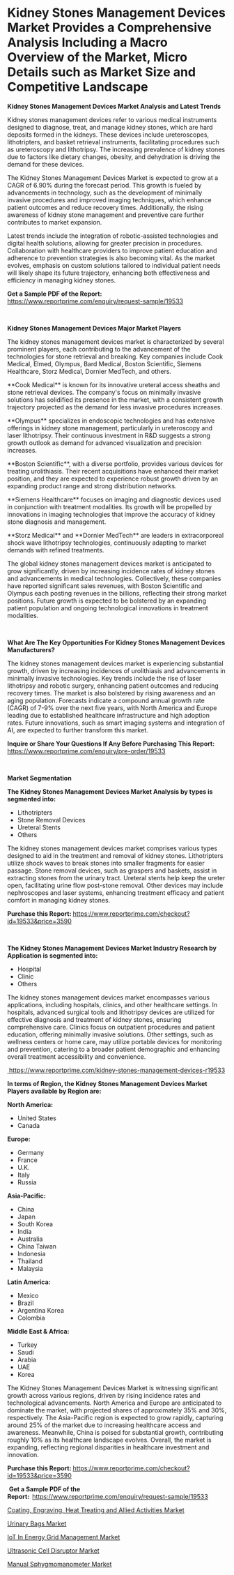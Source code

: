 <p><h1>Kidney Stones Management Devices Market Provides a Comprehensive Analysis Including a Macro Overview of the Market, Micro Details such as Market Size and Competitive Landscape</h1></p><p><strong>Kidney Stones Management Devices Market Analysis and Latest Trends</strong></p>
<p><p>Kidney stones management devices refer to various medical instruments designed to diagnose, treat, and manage kidney stones, which are hard deposits formed in the kidneys. These devices include ureteroscopes, lithotripters, and basket retrieval instruments, facilitating procedures such as ureteroscopy and lithotripsy. The increasing prevalence of kidney stones due to factors like dietary changes, obesity, and dehydration is driving the demand for these devices.</p><p>The Kidney Stones Management Devices Market is expected to grow at a CAGR of 6.90% during the forecast period. This growth is fueled by advancements in technology, such as the development of minimally invasive procedures and improved imaging techniques, which enhance patient outcomes and reduce recovery times. Additionally, the rising awareness of kidney stone management and preventive care further contributes to market expansion.</p><p>Latest trends include the integration of robotic-assisted technologies and digital health solutions, allowing for greater precision in procedures. Collaboration with healthcare providers to improve patient education and adherence to prevention strategies is also becoming vital. As the market evolves, emphasis on custom solutions tailored to individual patient needs will likely shape its future trajectory, enhancing both effectiveness and efficiency in managing kidney stones.</p></p>
<p><strong>Get a Sample PDF of the Report:&nbsp;</strong> <a href="https://www.reportprime.com/enquiry/request-sample/19533?utm_campaign=57&utm_medium=2&utm_source=Github&utm_content=ia&utm_term=23112024&utm_id=kidney-stones-management-devices">https://www.reportprime.com/enquiry/request-sample/19533</a></p>
<p>&nbsp;</p>
<p><strong>Kidney Stones Management Devices Major Market Players</strong></p>
<p><p>The kidney stones management devices market is characterized by several prominent players, each contributing to the advancement of the technologies for stone retrieval and breaking. Key companies include Cook Medical, Elmed, Olympus, Bard Medical, Boston Scientific, Siemens Healthcare, Storz Medical, Dornier MedTech, and others.</p><p>**Cook Medical** is known for its innovative ureteral access sheaths and stone retrieval devices. The company's focus on minimally invasive solutions has solidified its presence in the market, with a consistent growth trajectory projected as the demand for less invasive procedures increases.</p><p>**Olympus** specializes in endoscopic technologies and has extensive offerings in kidney stone management, particularly in ureteroscopy and laser lithotripsy. Their continuous investment in R&D suggests a strong growth outlook as demand for advanced visualization and precision increases.</p><p>**Boston Scientific**, with a diverse portfolio, provides various devices for treating urolithiasis. Their recent acquisitions have enhanced their market position, and they are expected to experience robust growth driven by an expanding product range and strong distribution networks.</p><p>**Siemens Healthcare** focuses on imaging and diagnostic devices used in conjunction with treatment modalities. Its growth will be propelled by innovations in imaging technologies that improve the accuracy of kidney stone diagnosis and management.</p><p>**Storz Medical** and **Dornier MedTech** are leaders in extracorporeal shock wave lithotripsy technologies, continuously adapting to market demands with refined treatments.</p><p>The global kidney stones management devices market is anticipated to grow significantly, driven by increasing incidence rates of kidney stones and advancements in medical technologies. Collectively, these companies have reported significant sales revenues, with Boston Scientific and Olympus each posting revenues in the billions, reflecting their strong market positions. Future growth is expected to be bolstered by an expanding patient population and ongoing technological innovations in treatment modalities.</p></p>
<p>&nbsp;</p>
<p><strong>What Are The Key Opportunities For Kidney Stones Management Devices Manufacturers?</strong></p>
<p><p>The kidney stones management devices market is experiencing substantial growth, driven by increasing incidences of urolithiasis and advancements in minimally invasive technologies. Key trends include the rise of laser lithotripsy and robotic surgery, enhancing patient outcomes and reducing recovery times. The market is also bolstered by rising awareness and an aging population. Forecasts indicate a compound annual growth rate (CAGR) of 7-9% over the next five years, with North America and Europe leading due to established healthcare infrastructure and high adoption rates. Future innovations, such as smart imaging systems and integration of AI, are expected to further transform this market.</p></p>
<p><strong>Inquire or Share Your Questions If Any Before Purchasing This Report:</strong> <a href="https://www.reportprime.com/enquiry/pre-order/19533?utm_campaign=57&utm_medium=2&utm_source=Github&utm_content=ia&utm_term=23112024&utm_id=kidney-stones-management-devices">https://www.reportprime.com/enquiry/pre-order/19533</a></p>
<p>&nbsp;</p>
<p><strong>Market Segmentation</strong></p>
<p><strong>The Kidney Stones Management Devices Market Analysis by types is segmented into:</strong></p>
<p><ul><li>Lithotripters</li><li>Stone Removal Devices</li><li>Ureteral Stents</li><li>Others</li></ul></p>
<p><p>The kidney stones management devices market comprises various types designed to aid in the treatment and removal of kidney stones. Lithotripters utilize shock waves to break stones into smaller fragments for easier passage. Stone removal devices, such as graspers and baskets, assist in extracting stones from the urinary tract. Ureteral stents help keep the ureter open, facilitating urine flow post-stone removal. Other devices may include nephroscopes and laser systems, enhancing treatment efficacy and patient comfort in managing kidney stones.</p></p>
<p><strong>Purchase this Report:&nbsp;</strong><a href="https://www.reportprime.com/checkout?id=19533&price=3590&utm_campaign=57&utm_medium=2&utm_source=Github&utm_content=ia&utm_term=23112024&utm_id=kidney-stones-management-devices">https://www.reportprime.com/checkout?id=19533&price=3590</a></p>
<p>&nbsp;</p>
<p><strong>The Kidney Stones Management Devices Market Industry Research by Application is segmented into:</strong></p>
<p><ul><li>Hospital</li><li>Clinic</li><li>Others</li></ul></p>
<p><p>The kidney stones management devices market encompasses various applications, including hospitals, clinics, and other healthcare settings. In hospitals, advanced surgical tools and lithotripsy devices are utilized for effective diagnosis and treatment of kidney stones, ensuring comprehensive care. Clinics focus on outpatient procedures and patient education, offering minimally invasive solutions. Other settings, such as wellness centers or home care, may utilize portable devices for monitoring and prevention, catering to a broader patient demographic and enhancing overall treatment accessibility and convenience.</p></p>
<p><a href="https://www.reportprime.com/kidney-stones-management-devices-r19533?utm_campaign=57&utm_medium=2&utm_source=Github&utm_content=ia&utm_term=23112024&utm_id=kidney-stones-management-devices">&nbsp;https://www.reportprime.com/kidney-stones-management-devices-r19533</a></p>
<p><strong>In terms of Region, the Kidney Stones Management Devices Market Players available by Region are:</strong></p>
<p>
    <p> <strong> North America: </strong>
        <ul>
            <li>United States</li>
            <li>Canada</li>
        </ul>
        </p> 
    <p> <strong> Europe: </strong>
        <ul>
            <li>Germany</li>
            <li>France</li>
            <li>U.K.</li>
            <li>Italy</li>
            <li>Russia</li>
        </ul>
        </p> 
    <p> <strong> Asia-Pacific: </strong>
        <ul>
            <li>China</li>
            <li>Japan</li>
            <li>South Korea</li>
            <li>India</li>
            <li>Australia</li>
            <li>China Taiwan</li>
            <li>Indonesia</li>
            <li>Thailand</li>
            <li>Malaysia</li>
        </ul>
        </p> 
    <p> <strong> Latin America: </strong>
        <ul>
            <li>Mexico</li>
            <li>Brazil</li>
            <li>Argentina Korea</li>
            <li>Colombia</li>
        </ul>
        </p> 
    <p> <strong> Middle East & Africa: </strong>
        <ul>
            <li>Turkey</li>
            <li>Saudi</li>
            <li>Arabia</li>
            <li>UAE</li>
            <li>Korea</li>
        </ul>
    </p>
    </p>
<p><p>The Kidney Stones Management Devices Market is witnessing significant growth across various regions, driven by rising incidence rates and technological advancements. North America and Europe are anticipated to dominate the market, with projected shares of approximately 35% and 30%, respectively. The Asia-Pacific region is expected to grow rapidly, capturing around 25% of the market due to increasing healthcare access and awareness. Meanwhile, China is poised for substantial growth, contributing roughly 10% as its healthcare landscape evolves. Overall, the market is expanding, reflecting regional disparities in healthcare investment and innovation.</p></p>
<p><strong>Purchase this Report: </strong><a href="https://www.reportprime.com/checkout?id=19533&price=3590&utm_campaign=57&utm_medium=2&utm_source=Github&utm_content=ia&utm_term=23112024&utm_id=kidney-stones-management-devices">https://www.reportprime.com/checkout?id=19533&price=3590</a></p>
<p>&nbsp;<strong>Get a Sample PDF of the Report:&nbsp;&nbsp;</strong><a href="https://www.reportprime.com/enquiry/request-sample/19533?utm_campaign=57&utm_medium=2&utm_source=Github&utm_content=ia&utm_term=23112024&utm_id=kidney-stones-management-devices">https://www.reportprime.com/enquiry/request-sample/19533</a></p>
<p><strong></strong></p>
<p><p><a href="https://issuu.com/reportprime-2/docs/coating-engraving-heat-treating-and_1b025b82d05da7?utm_campaign=57&utm_medium=2&utm_source=Github&utm_content=ia&utm_term=23112024&utm_id=kidney-stones-management-devices">Coating, Engraving, Heat Treating and Allied Activities Market</a></p><p><a href="https://github.com/AshrafKhan865/Market-Research-Report-List-1/blob/main/urinary-bags-market.md?utm_campaign=57&utm_medium=2&utm_source=Github&utm_content=ia&utm_term=23112024&utm_id=kidney-stones-management-devices">Urinary Bags Market</a></p><p><a href="https://www.linkedin.com/pulse/providing-both-historical-trends-future-projections-iot-q7zve?utm_campaign=57&utm_medium=2&utm_source=Github&utm_content=ia&utm_term=23112024&utm_id=kidney-stones-management-devices">IoT In Energy Grid Management Market</a></p><p><a href="https://github.com/gullattedenna/Market-Research-Report-List-1/blob/main/ultrasonic-cell-disruptor-market.md?utm_campaign=57&utm_medium=2&utm_source=Github&utm_content=ia&utm_term=23112024&utm_id=kidney-stones-management-devices">Ultrasonic Cell Disruptor Market</a></p><p><a href="https://www.linkedin.com/pulse/market-dynamics-trends-in-depth-look-manual-sphygmomanometer-zhque?utm_campaign=57&utm_medium=2&utm_source=Github&utm_content=ia&utm_term=23112024&utm_id=kidney-stones-management-devices">Manual Sphygmomanometer Market</a></p></p>